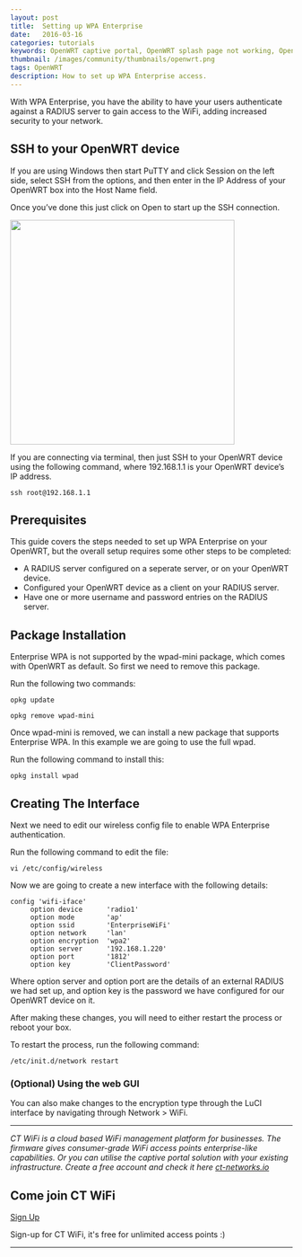 ```yaml
---
layout: post
title:  Setting up WPA Enterprise
date:   2016-03-16
categories: tutorials
keywords: OpenWRT captive portal, OpenWRT splash page not working, OpenWRT splash page template, OpenWRT splash page free, OpenWRT splash page html, OpenWRT splash page hosting, OpenMesh captive portal, OpenMesh splash page not working, OpenMesh splash page template, OpenMesh splash page free, OpenMesh splash page html, OpenMesh splash page hosting, DD-WRT
thumbnail: /images/community/thumbnails/openwrt.png
tags: OpenWRT
description: How to set up WPA Enterprise access.
---
```


With WPA Enterprise, you have the ability to have your users authenticate against a RADIUS server to gain access to the WiFi, adding increased security to your network.


## SSH to your OpenWRT device

If you are using Windows then start PuTTY and click Session on the left side, select SSH from the options, and then enter in the IP Address of your OpenWRT box into the Host Name field.

Once you’ve done this just click on Open to start up the SSH connection.

<div class="mdl-typography--text-center">
  <img src="/images/community/tutorials/openwrt/puttyconfig.png" width="400px">
</div>

If you are connecting via terminal, then just SSH to your OpenWRT device using the following command, where 192.168.1.1 is your OpenWRT device’s IP address.

`ssh root@192.168.1.1`

## Prerequisites

This guide covers the steps needed to set up WPA Enterprise on your OpenWRT, but the overall setup requires some other steps to be completed:

- A RADIUS server configured on a seperate server, or on your OpenWRT device.
- Configured your OpenWRT device as a client on your RADIUS server.
- Have one or more username and password entries on the RADIUS server.

## Package Installation
Enterprise WPA is not supported by the wpad-mini package, which comes with OpenWRT as default. So first we need to remove this package.

Run the following two commands:

`opkg update`

`opkg remove wpad-mini`

Once wpad-mini is removed, we can install a new package that supports Enterprise WPA. In this example we are going to use the full wpad.

Run the following command to install this:

`opkg install wpad`

## Creating The Interface

Next we need to edit our wireless config file to enable WPA Enterprise authentication.

Run the following command to edit the file:

`vi /etc/config/wireless`

Now we are going to create a new interface with the following details:

    config 'wifi-iface'
         option device      'radio1'
         option mode        'ap'
         option ssid        'EnterpriseWiFi'
         option network     'lan'
         option encryption  'wpa2'
         option server      '192.168.1.220'
         option port        '1812'
         option key         'ClientPassword'

Where option server and option port are the details of an external RADIUS we had set up, and option key is the password we have configured for our OpenWRT device on it.

After making these changes, you will need to either restart the process or reboot your box.

To restart the process, run the following command:

`/etc/init.d/network restart`

### (Optional) Using the web GUI

You can also make changes to the encryption type through the LuCI interface by navigating through Network > WiFi.

<hr>

*CT WiFi is a cloud based WiFi management platform for businesses. The firmware gives consumer-grade WiFi access points enterprise-like capabilities. Or you can utilise the captive portal solution with your existing infrastructure. Create a free account and check it here <a href="https://ct-networks.io">ct-networks.io</a>*


<div class="mdl-typography--text-center">

<h2>Come join CT WiFi</h2>

<a href="/sign-up" class="button success dst">Sign Up</a><br>

<p>Sign-up for CT WiFi, it's free for unlimited access points :)</p>

<hr>

</div>
